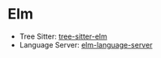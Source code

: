 # Elm

- Tree Sitter: [tree-sitter-elm](https://github.com/elm-tooling/tree-sitter-elm)
- Language Server: [elm-language-server](https://github.com/elm-tooling/elm-language-server)
